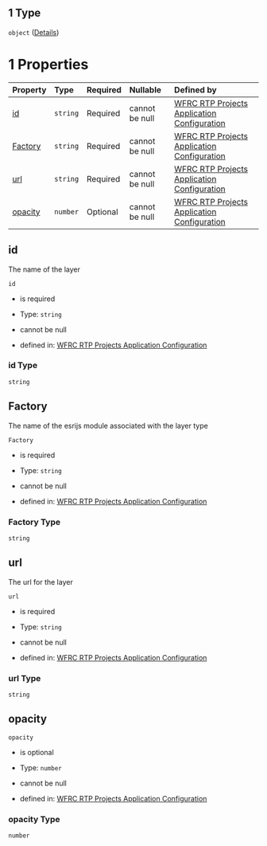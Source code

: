 ## 1 Type

`object` ([Details](config-properties-layerselector-properties-overlays-items-anyof-1.md))

# 1 Properties

| Property            | Type     | Required | Nullable       | Defined by                                                                                                                                                                                                                                                                       |
| :------------------ | :------- | :------- | :------------- | :------------------------------------------------------------------------------------------------------------------------------------------------------------------------------------------------------------------------------------------------------------------------------- |
| [id](#id)           | `string` | Required | cannot be null | [WFRC RTP Projects Application Configuration](config-properties-layerselector-properties-overlays-items-anyof-1-properties-id.md "https://wfrc.org/rtp-2023-adopted-map/config.schema.json#/properties/layerSelector/properties/overlays/items/anyOf/1/properties/id")           |
| [Factory](#factory) | `string` | Required | cannot be null | [WFRC RTP Projects Application Configuration](config-properties-layerselector-properties-overlays-items-anyof-1-properties-factory.md "https://wfrc.org/rtp-2023-adopted-map/config.schema.json#/properties/layerSelector/properties/overlays/items/anyOf/1/properties/Factory") |
| [url](#url)         | `string` | Required | cannot be null | [WFRC RTP Projects Application Configuration](config-properties-layerselector-properties-overlays-items-anyof-1-properties-url.md "https://wfrc.org/rtp-2023-adopted-map/config.schema.json#/properties/layerSelector/properties/overlays/items/anyOf/1/properties/url")         |
| [opacity](#opacity) | `number` | Optional | cannot be null | [WFRC RTP Projects Application Configuration](config-properties-layerselector-properties-overlays-items-anyof-1-properties-opacity.md "https://wfrc.org/rtp-2023-adopted-map/config.schema.json#/properties/layerSelector/properties/overlays/items/anyOf/1/properties/opacity") |

## id

The name of the layer

`id`

*   is required

*   Type: `string`

*   cannot be null

*   defined in: [WFRC RTP Projects Application Configuration](config-properties-layerselector-properties-overlays-items-anyof-1-properties-id.md "https://wfrc.org/rtp-2023-adopted-map/config.schema.json#/properties/layerSelector/properties/overlays/items/anyOf/1/properties/id")

### id Type

`string`

## Factory

The name of the esrijs module associated with the layer type

`Factory`

*   is required

*   Type: `string`

*   cannot be null

*   defined in: [WFRC RTP Projects Application Configuration](config-properties-layerselector-properties-overlays-items-anyof-1-properties-factory.md "https://wfrc.org/rtp-2023-adopted-map/config.schema.json#/properties/layerSelector/properties/overlays/items/anyOf/1/properties/Factory")

### Factory Type

`string`

## url

The url for the layer

`url`

*   is required

*   Type: `string`

*   cannot be null

*   defined in: [WFRC RTP Projects Application Configuration](config-properties-layerselector-properties-overlays-items-anyof-1-properties-url.md "https://wfrc.org/rtp-2023-adopted-map/config.schema.json#/properties/layerSelector/properties/overlays/items/anyOf/1/properties/url")

### url Type

`string`

## opacity



`opacity`

*   is optional

*   Type: `number`

*   cannot be null

*   defined in: [WFRC RTP Projects Application Configuration](config-properties-layerselector-properties-overlays-items-anyof-1-properties-opacity.md "https://wfrc.org/rtp-2023-adopted-map/config.schema.json#/properties/layerSelector/properties/overlays/items/anyOf/1/properties/opacity")

### opacity Type

`number`
